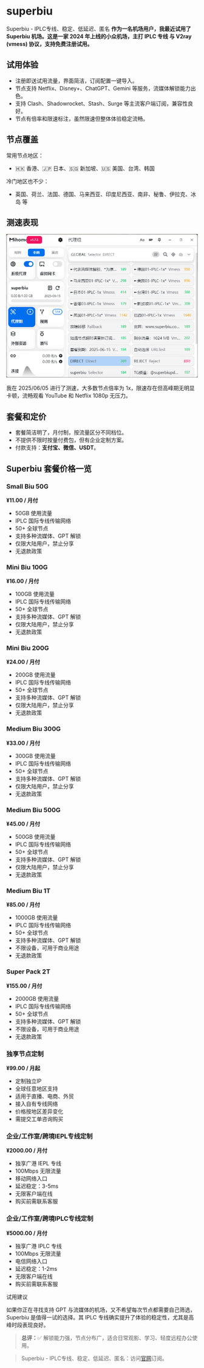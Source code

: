 # superbiu
Superbiu - IPLC专线、稳定、低延迟、匿名
**作为一名机场用户，我最近试用了 Superbiu 机场。这是一家 2024 年上线的小众机场，主打 IPLC 专线 与 V2ray (vmess) 协议，支持免费注册试用。**

## 试用体验

*   注册即送试用流量，界面简洁，订阅配置一键导入。
*   节点支持 Netflix、Disney+、ChatGPT、Gemini 等服务，流媒体解锁能力出色。
*   支持 Clash、Shadowrocket、Stash、Surge 等主流客户端订阅，兼容性良好。
*   节点有倍率和限速标注，虽然限速但整体体验稳定流畅。

## 节点覆盖

常用节点地区：

*   🇭🇰 香港、🇯🇵 日本、🇸🇬 新加坡、🇺🇸 美国、台湾、韩国

冷门地区也不少：

*   英国、荷兰、法国、德国、马来西亚、印度尼西亚、南非、秘鲁、伊拉克、冰岛 等

## 测速表现

![Superbiu](1749901876.png)


我在 2025/06/05 进行了测速，大多数节点倍率为 1x，限速存在但高峰期无明显卡顿，流畅观看 YouTube 和 Netflix 1080p 无压力。

## 套餐和定价

*   套餐简洁明了，月付制，按流量区分不同档位。
*   不提供不限时按量付费包，但有企业定制方案。
*   付款支持：**支付宝、微信、USDT**。

## Superbiu 套餐价格一览

### Small Biu 50G

**¥11.00 / 月付**

*   50GB 使用流量
*   IPLC 国际专线传输网络
*   50+ 全球节点
*   支持多种流媒体、GPT 解锁
*   仅限大陆用户，禁止分享
*   无退款政策

### Mini Biu 100G

**¥16.00 / 月付**

*   100GB 使用流量
*   IPLC 国际专线传输网络
*   50+ 全球节点
*   支持多种流媒体、GPT 解锁
*   仅限大陆用户，禁止分享
*   无退款政策

### Mini Biu 200G

**¥24.00 / 月付**

*   200GB 使用流量
*   IPLC 国际专线传输网络
*   50+ 全球节点
*   支持多种流媒体、GPT 解锁
*   仅限大陆用户，禁止分享
*   无退款政策

### Medium Biu 300G

**¥33.00 / 月付**

*   300GB 使用流量
*   IPLC 国际专线传输网络
*   50+ 全球节点
*   支持多种流媒体、GPT 解锁
*   仅限大陆用户，禁止分享
*   无退款政策

### Medium Biu 500G

**¥45.00 / 月付**

*   500GB 使用流量
*   IPLC 国际专线传输网络
*   50+ 全球节点
*   支持多种流媒体、GPT 解锁
*   仅限大陆用户，禁止分享
*   无退款政策

### Medium Biu 1T

**¥85.00 / 月付**

*   1000GB 使用流量
*   IPLC 国际专线传输网络
*   50+ 全球节点
*   支持多种流媒体、GPT 解锁
*   不限设备，可用于商业用途
*   无退款政策

### Super Pack 2T

**¥155.00 / 月付**

*   2000GB 使用流量
*   IPLC 国际专线传输网络
*   50+ 全球节点
*   支持多种流媒体、GPT 解锁
*   不限设备，可用于商业用途
*   无退款政策

### 独享节点定制

**¥99.00 / 月起**

*   定制独立IP
*   全球任意地区支持
*   适用于直播、电商、外贸
*   接入自有专线网络
*   价格按地区差异变化
*   需提交工单咨询购买

### 企业/工作室/跨境IEPL专线定制

**¥2000.00 / 月付**

*   独享广港 IEPL 专线
*   100Mbps 无限流量
*   移动网络入口
*   延迟稳定：3-5ms
*   无限客户端在线
*   购买前需联系客服

### 企业/工作室/跨境IPLC专线定制

**¥5000.00 / 月付**

*   独享广港 IPLC 专线
*   100Mbps 无限流量
*   电信网络入口
*   延迟稳定：1-2ms
*   无限客户端在线
*   购买前需联系客服

试用建议

如果你正在寻找支持 GPT 与流媒体的机场，又不希望每次节点都需要自己筛选，Superbiu 是值得一试的选择。其 IPLC 专线确实提升了体验的稳定性，尤其是高峰时段表现良好。

> **总评：**✅ 解锁能力强，节点分布广，适合日常观影、学习、轻度远程办公使用。

> Superbiu - IPLC专线、稳定、低延迟、匿名：访问[官网](https://jump.p6p.net/323)订阅。
